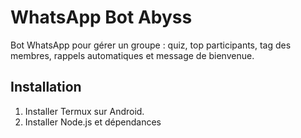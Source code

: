 # WhatsApp Bot Abyss

Bot WhatsApp pour gérer un groupe : quiz, top participants, tag des membres, rappels automatiques et message de bienvenue.

## Installation

1. Installer Termux sur Android.
2. Installer Node.js et dépendances 
